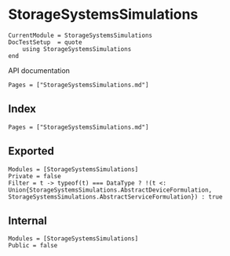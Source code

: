# StorageSystemsSimulations

```@meta
CurrentModule = StorageSystemsSimulations
DocTestSetup  = quote
    using StorageSystemsSimulations
end
```

API documentation

```@contents
Pages = ["StorageSystemsSimulations.md"]
```

## Index

```@index
Pages = ["StorageSystemsSimulations.md"]
```

## Exported

```@autodocs
Modules = [StorageSystemsSimulations]
Private = false
Filter = t -> typeof(t) === DataType ? !(t <: Union{StorageSystemsSimulations.AbstractDeviceFormulation, StorageSystemsSimulations.AbstractServiceFormulation}) : true
```

## Internal

```@autodocs
Modules = [StorageSystemsSimulations]
Public = false
```
